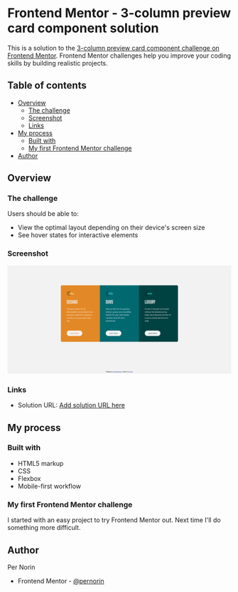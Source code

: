 # Frontend Mentor - 3-column preview card component solution

This is a solution to the [3-column preview card component challenge on Frontend Mentor](https://www.frontendmentor.io/challenges/3column-preview-card-component-pH92eAR2-). Frontend Mentor challenges help you improve your coding skills by building realistic projects.

## Table of contents

- [Overview](#overview)
  - [The challenge](#the-challenge)
  - [Screenshot](#screenshot)
  - [Links](#links)
- [My process](#my-process)
  - [Built with](#built-with)
  - [My first Frontend Mentor challenge](#My-first-Frontend-Mentor-challenge)
- [Author](#author)

## Overview

### The challenge

Users should be able to:

- View the optimal layout depending on their device's screen size
- See hover states for interactive elements

### Screenshot

![](./screenshot.png)

### Links

- Solution URL: [Add solution URL here](https://your-solution-url.com)

## My process

### Built with

- HTML5 markup
- CSS
- Flexbox
- Mobile-first workflow

### My first Frontend Mentor challenge

I started with an easy project to try Frontend Mentor out. Next time I'll do something more difficult.

## Author

Per Norin

- Frontend Mentor - [@pernorin](https://www.frontendmentor.io/profile/pernorin)
